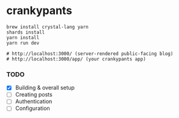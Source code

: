 # crankypants

```
brew install crystal-lang yarn
shards install
yarn install
yarn run dev

# http://localhost:3000/ (server-rendered public-facing blog)
# http://localhost:3000/app/ (your crankypants app)
```

### TODO

- [x] Building & overall setup
- [ ] Creating posts
- [ ] Authentication
- [ ] Configuration

